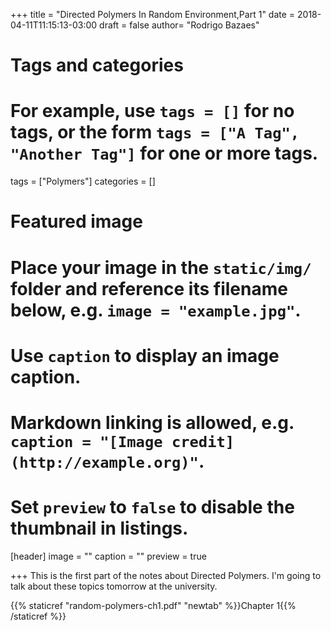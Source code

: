 +++
title = "Directed Polymers In Random Environment,Part 1"
date = 2018-04-11T11:15:13-03:00
draft = false
author= "Rodrigo Bazaes"

# Tags and categories
# For example, use `tags = []` for no tags, or the form `tags = ["A Tag", "Another Tag"]` for one or more tags.
tags = ["Polymers"]
categories = []

# Featured image
# Place your image in the `static/img/` folder and reference its filename below, e.g. `image = "example.jpg"`.
# Use `caption` to display an image caption.
#   Markdown linking is allowed, e.g. `caption = "[Image credit](http://example.org)"`.
# Set `preview` to `false` to disable the thumbnail in listings.
[header]
image = ""
caption = ""
preview = true

+++
This is the first part of the notes about Directed Polymers. I'm going to talk
about these topics tomorrow at the university.

{{% staticref "random-polymers-ch1.pdf" "newtab" %}}Chapter 1{{% /staticref %}}

